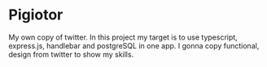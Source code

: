 # Pigiotor
 My own copy of twitter. In this project my target is to use typescript, express.js, handlebar and postgreSQL in one app. I gonna copy functional, design from twitter to show my skills.
